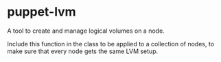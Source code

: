 puppet-lvm
==========

A tool to create and manage logical volumes on a node.

Include this function in the class to be applied to a collection of nodes,
to make sure that every node gets the same LVM setup.
